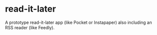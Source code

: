 # read-it-later

A prototype read-it-later app (like Pocket or Instapaper) also including an RSS reader (like Feedly).
